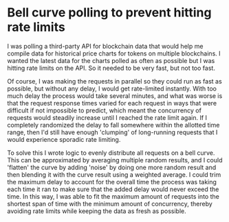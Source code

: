 # Bell curve polling to prevent hitting rate limits
I was polling a third-party API for blockchain data that would help me compile data for historical price charts for tokens on multiple blockchains.  I wanted the latest data for the charts polled as often as possible but I was hitting rate limits on the API.  So it needed to be very fast, but not too fast. 

Of course, I was making the requests in parallel so they could run as fast as possible, but without any delay, I would get rate-limited instantly.  With too much delay the process would take several minutes, and what was worse is that the request response times varied for each request in ways that were difficult if not impossible to predict, which meant the concurrency of requests would steadily increase until I reached the rate limit again.  If I completely randomized the delay to fall somewhere within the allotted time range, then I'd still have enough 'clumping' of long-running requests that I would experience sporadic rate limiting.

To solve this I wrote logic to evenly distribute all requests on a bell curve.  This can be approximated by averaging multiple random results, and I could 'flatten' the curve by adding 'noise' by doing one more random result and then blending it with the curve result using a weighted average.  I could trim the maximum delay to account for the overall time the process was taking each time it ran to make sure that the added delay would never exceed the time. In this way, I was able to fit the maximum amount of requests into the shortest span of time with the minimum amount of concurrency, thereby avoiding rate limits while keeping the data as fresh as possible.
